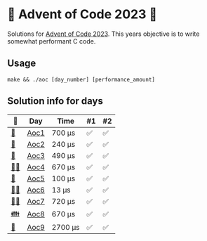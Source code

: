 # 🎄 Advent of Code 2023 🎄
Solutions for [Advent of Code 2023](https://adventofcode.com/2023). This years objective is to write somewhat performant C code.
## Usage
```make && ./aoc [day_number] [performance_amount]```
## Solution info for days
| 🎄 | Day | Time | #1 | #2 |
| --- | --- | --- | --- | --- |
| [👼](https://adventofcode.com/2023/day/1) | [Aoc1](AoC1/aoc1.c) | 700 μs | ✅ | ✅ |
| [🎅](https://adventofcode.com/2023/day/2) | [Aoc2](AoC2/aoc2.c) | 240 μs | ✅ | ✅ |
| [🤶](https://adventofcode.com/2023/day/3) | [Aoc3](AoC3/aoc3.c) | 490 μs | ✅ | ✅ |
| [🧑‍🎄](https://adventofcode.com/2023/day/4) | [Aoc4](AoC4/aoc4.c) | 670 μs | ✅ | ✅ |
| [🧝](https://adventofcode.com/2023/day/5) | [Aoc5](AoC5/aoc5.c) | 100 μs | ✅ | ✅ |
| [🧝‍♂️](https://adventofcode.com/2023/day/6) | [Aoc6](AoC6/aoc6.c) | 13 μs | ✅ | ✅ |
| [🧝‍♀️](https://adventofcode.com/2023/day/7) | [Aoc7](AoC7/aoc7.c) | 720 μs | ✅ | ✅ |
| [👪](https://adventofcode.com/2023/day/8) | [Aoc8](AoC8/aoc8.c) | 670 μs | ✅ | ✅ |
| [🦌](https://adventofcode.com/2023/day/9) | [Aoc9](AoC9/aoc9.c) | 2700 μs | ✅ | ✅ |
